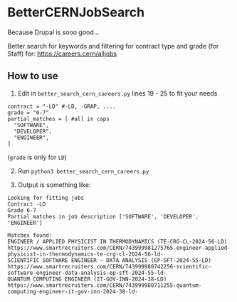 # BetterCERNJobSearch

Because Drupal is sooo good...

Better search for keywords and filtering for contract type and grade (for Staff) for: https://careers.cern/alljobs 

## How to use

1) Edit in `better_search_cern_careers.py` lines 19 - 25 to fit your needs
```
contract = "-LD" #-LD, -GRAP, ....
grade = "6-7"
partial_matches = [ #all in caps
  "SOFTWARE",
  "DEVELOPER",
  "ENGINEER",
]
```
(`grade` is only for `LD`)

2) Run `python3 better_search_cern_careers.py`

3) Output is something like:
```
Looking for fitting jobs
Contract -LD
Grade 6-7
Partial matches in job description ['SOFTWARE', 'DEVELOPER', 'ENGINEER']

Matches found:
ENGINEER / APPLIED PHYSICIST IN THERMODYNAMICS (TE-CRG-CL-2024-56-LD)	 https://www.smartrecruiters.com/CERN/743999981275765-engineer-applied-physicist-in-thermodynamics-te-crg-cl-2024-56-ld-
SCIENTIFIC SOFTWARE ENGINEER - DATA ANALYSIS (EP-SFT-2024-55-LD)	 https://www.smartrecruiters.com/CERN/743999980742256-scientific-software-engineer-data-analysis-ep-sft-2024-55-ld-
QUANTUM COMPUTING ENGINEER (IT-GOV-INN-2024-38-LD)	 https://www.smartrecruiters.com/CERN/743999980711255-quantum-computing-engineer-it-gov-inn-2024-38-ld-
```
